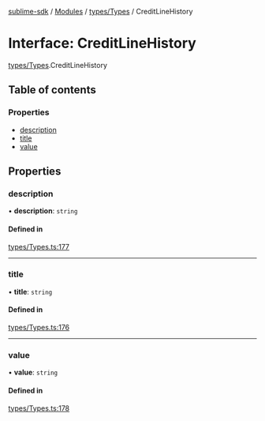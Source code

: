 [sublime-sdk](../README.md) / [Modules](../modules.md) / [types/Types](../modules/types_Types.md) / CreditLineHistory

# Interface: CreditLineHistory

[types/Types](../modules/types_Types.md).CreditLineHistory

## Table of contents

### Properties

- [description](types_Types.CreditLineHistory.md#description)
- [title](types_Types.CreditLineHistory.md#title)
- [value](types_Types.CreditLineHistory.md#value)

## Properties

### description

• **description**: `string`

#### Defined in

[types/Types.ts:177](https://github.com/sublime-finance/sublime-sdk/blob/afbca70/src/types/Types.ts#L177)

___

### title

• **title**: `string`

#### Defined in

[types/Types.ts:176](https://github.com/sublime-finance/sublime-sdk/blob/afbca70/src/types/Types.ts#L176)

___

### value

• **value**: `string`

#### Defined in

[types/Types.ts:178](https://github.com/sublime-finance/sublime-sdk/blob/afbca70/src/types/Types.ts#L178)
